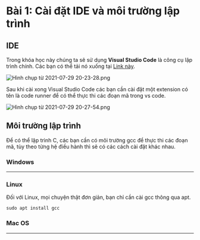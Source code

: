 # Bài 1: Cài đặt IDE và môi trường lập trình

## IDE

Trong khóa học này chúng ta sẽ sử dụng **Visual Studio Code** là công cụ lập trình chính. Các bạn có thể tải nó xuống tại [Link này](https://code.visualstudio.com/).

![Hình chụp từ 2021-07-29 20-23-28.png](https://raw.githubusercontent.com/thangved/images/main/2021/07/29-20-23-35-H%C3%ACnh%20ch%E1%BB%A5p%20t%E1%BB%AB%202021-07-29%2020-23-28.png)

Sau khi cài xong Visual Studio Code các bạn cần cài đặt một extension có tên là code runner để có thể thực thi các đoạn mã trong vs code.

![Hình chụp từ 2021-07-29 20-27-54.png](https://raw.githubusercontent.com/thangved/images/main/2021/07/29-20-28-08-H%C3%ACnh%20ch%E1%BB%A5p%20t%E1%BB%AB%202021-07-29%2020-27-54.png)

## Môi trường lập trình

Để có thể lập trình C, các bạn cần có môi trường gcc để thực thi các đoạn mã, tùy theo từng hệ điều hành thì sẽ có các cách cài đặt khác nhau.

### Windows

---

### Linux

Đối với Linux, mọi chuyện thật đơn giản, bạn chỉ cần cài gcc thông qua apt.

```
sudo apt install gcc
```

### Mac OS

---
